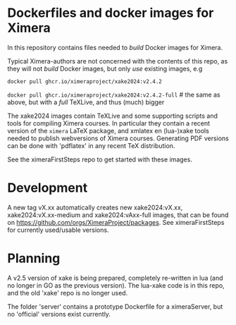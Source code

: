 # Dockerfiles and docker images for Ximera

In this repository contains files needed to *build* Docker images for Ximera. 

Typical Ximera-authors are not concerned with the contents of this repo, as they will not *build* Docker images, but only *use* existing images, e.g 

`docker pull ghcr.io/ximeraproject/xake2024:v2.4.2`

`docker pull ghcr.io/ximeraproject/xake2024:v2.4.2-full`   # the same as above, but with a *full* TeXLive, and thus (much) bigger

The xake2024 images contain TeXLive and some supporting scripts and tools for compiling Ximera courses. In particular they contain a recent version of the `ximera` LaTeX package, and xmlatex en (lua-)xake tools needed to publish webversions of Ximera courses. Generating PDF versions can be done with 'pdflatex' in any recent TeX distribution. 

See the ximeraFirstSteps repo to get started with these images.

# Development

A new tag vX.xx automatically creates new xake2024:vX.xx, xake2024:vX.xx-medium and xake2024:vAxx-full images, that can be found on https://github.com/orgs/XimeraProject/packages. See ximeraFirstSteps for currently used/usable versions.

# Planning

A v2.5 version of xake is being prepared, completely re-written in lua (and no longer in GO as the previous version). The lua-xake code is in this repo, and the old 'xake' repo is no longer used.

The folder 'server' contains a prototype Dockerfile for a ximeraServer, but no 'official' versions exist currently.
